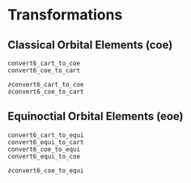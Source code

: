 # Transformations

## Classical Orbital Elements (coe)

```@docs 
convert6_cart_to_coe
convert6_coe_to_cart

∂convert6_cart_to_coe
∂convert6_coe_to_cart
```

## Equinoctial Orbital Elements (eoe)
 
```@docs 
convert6_cart_to_equi
convert6_equi_to_cart
convert6_coe_to_equi
convert6_equi_to_coe

∂convert6_coe_to_equi
```